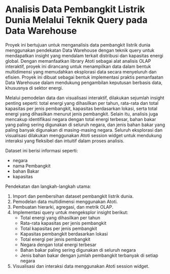 # Analisis Data Pembangkit Listrik Dunia Melalui Teknik Query pada Data Warehouse

Proyek ini bertujuan untuk menganalisis data pembangkit listrik dunia menggunakan pendekatan Data Warehouse dengan teknik query untuk mendapatkan insight yang mendalam terkait distribusi dan kapasitas energi global. Dengan memanfaatkan library Atoti sebagai alat analisis OLAP interaktif, proyek ini dirancang untuk menampilkan data dalam bentuk multidimensi yang memudahkan eksplorasi data secara menyeluruh dan efisien. Proyek ini dibuat sebagai bentuk implementasi praktis pemanfaatan Data Warehouse dalam mendukung pengambilan keputusan berbasis data, khususnya di sektor energi.

Melalui pemodelan data dan visualisasi interaktif, dilakukan sejumlah insight penting seperti: total energi yang dihasilkan per tahun, rata-rata dan total kapasitas per jenis pembangkit, kapasitas berdasarkan lokasi, serta total energi yang dihasilkan menurut jenis pembangkit. Selain itu, analisis juga mencakup identifikasi negara dengan total energi terbesar, bahan bakar yang paling sering digunakan di seluruh negara, dan jenis bahan bakar yang paling banyak digunakan di masing-masing negara. Seluruh eksplorasi dan visualisasi dilakukan menggunakan Atoti session widget untuk mendukung interaksi yang fleksibel dan intuitif dalam proses analisis.

Dataset ini berisi informasi seperti:

- negara
- nama Pembangkit
- bahan Bakar
- kapasitas

Pendekatan dan langkah-langkah utama:
1. Import dan pembersihan dataset pembangkit listrik dunia.
2. Pemodelan data multidimensi menggunakan Atoti.
3. Pembuatan hierarki, agregasi, dan metrik OLAP.
4. Implementasi query untuk mengeksplor insight berikut: 
    - Total energi yang dihasilkan per tahun  
    - Rata-rata kapasitas per jenis pembangkit  
    - Total kapasitas per jenis pembangkit  
    - Kapasitas pembangkit berdasarkan lokasi  
    - Total energi per jenis pembangkit  
    - Negara dengan total energi terbesar  
    - Bahan bakar paling sering digunakan di seluruh negara  
    - Jenis bahan bakar dengan jumlah pembangkit terbanyak di setiap negara
5. Visualisasi dan interaksi data menggunakan Atoti session widget.

